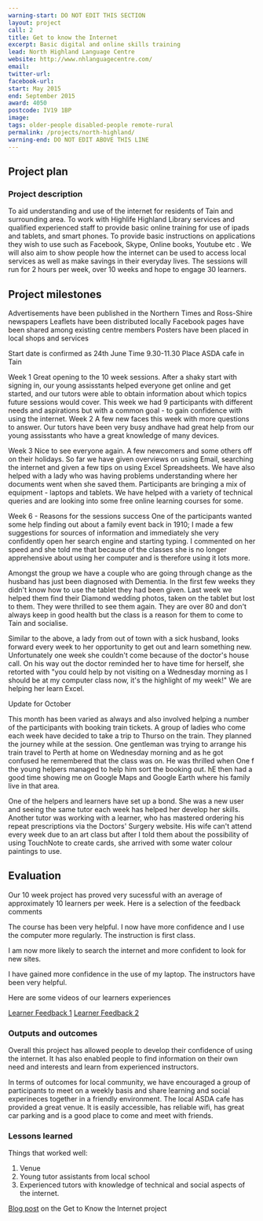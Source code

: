 ```yaml
---
warning-start: DO NOT EDIT THIS SECTION
layout: project
call: 2
title: Get to know the Internet
excerpt: Basic digital and online skills training
lead: North Highland Language Centre
website: http://www.nhlanguagecentre.com/
email:
twitter-url:
facebook-url:
start: May 2015
end: September 2015
award: 4050
postcode: IV19 1BP
image:
tags: older-people disabled-people remote-rural
permalink: /projects/north-highland/
warning-end: DO NOT EDIT ABOVE THIS LINE
---
```


## Project plan

### Project description

To aid understanding and use of the internet for residents of Tain and surrounding area. To work with Highlife Highland Library services and qualified experienced staff to provide basic online training for use of ipads and tablets, and smart phones. To provide basic instructions on applications they wish to use such as Facebook, Skype, Online books, Youtube etc .  We will also aim to show people how the internet can be used to access local services as well as make savings in their everyday lives.
The sessions will run for 2 hours per week, over 10 weeks and hope to engage 30 learners.


## Project milestones
Advertisements have been published in the Northern Times and Ross-Shire newspapers
Leaflets have been distributed locally
Facebook pages have been shared among existing centre members
Posters have been placed in local shops and services

Start date is confirmed as 24th June
Time 9.30-11.30
Place ASDA cafe in Tain

Week 1
Great opening to the 10 week sessions.  After a shaky start with signing in, our young assisstants helped everyone get online and get started, and our tutors were able to obtain information about which topics future sessions would cover.  This week we had 9 participants with different needs and aspirations but with a common goal - to gain confidence with using the internet.
Week 2
A few new faces this week with more questions to answer.  Our tutors have been very busy andhave had great help from our young assisstants who have a great knowledge of many devices.

Week 3
Nice to see everyone again.  A few newcomers and some others off on their holidays.  So far we have given overviews on using Email, searching the internet and given a few tips on using Excel Spreadsheets.  We have also helped with a lady who was having problems understanding where her documents went when she saved them.
Participants are bringing a mix of equipment - laptops and tablets.
We have helped with a variety of technical queries and are looking into some free online learning courses for some.

Week 6 - Reasons for the sessions success
One of the participants wanted some help finding out about a family event back in 1910; I made a few suggestions for sources of information and immediately she very confidently open her search engine and starting typing. I commented on her speed and she told me that because of the classes she is no longer apprehensive about using her computer and is therefore using it lots more.

Amongst the group we have a couple who are going through change as the husband has just been diagnosed with Dementia. In the first few weeks they didn't know how to use the tablet they had been given. Last week we helped them find their Diamond wedding photos, taken on the tablet but lost to them. They were thrilled to see them again. They are over 80 and don't always keep in good health but the class is a reason for them to come to Tain and socialise.

Similar to the above, a lady from out of town with a sick husband, looks forward every week to her opportunity to get out and learn something new. Unfortunately one week she couldn't come because of the doctor's house call. On his way out the doctor  reminded her to have time for herself, she retorted with "you could help by not visiting on a Wednesday morning as I should be at my computer class now, it's the highlight of my week!" We are helping her learn Excel.

Update for October

This month has been varied as always and also involved helping a number of the participants with booking train tickets.  A group of ladies who come each week have decided to take a trip to Thurso on the train. They planned the journey while at the session.  One gentleman was trying to arrange his train travel to Perth at home on Wednesday morning and as he got confused he remembered that the class was on.  He was thrilled when One f the young helpers managed to help him sort the booking out.  hE then had a good time showing me on Google Maps and Google Earth where his family live in that area.

One of the helpers and learners have set up a bond.  She was a new user and seeing the same tutor each week has helped her develop her skills.  Another tutor was working with a learner, who has mastered ordering his repeat prescriptions via the Doctors' Surgery website.  His wife can't attend every week due to an art class but after I told them about the possibility of using TouchNote to create cards, she arrived with some water colour paintings to use.




## Evaluation

Our 10 week project has proved very sucessful with an average of approximately 10 learners per week.
Here is a selection of the feedback comments

The course has been very helpful.  I now have more confidence and I use the computer more regularly.  The instruction is first class.

I am now more likely to search the internet and more confident to look for new sites.

I have gained more confidence in the use of my laptop.  The instructors have been very helpful.

Here are some videos of our learners experiences

[Learner Feedback 1](https://youtu.be/G_JKjO1bKyc)
[Learner Feedback 2](https://youtu.be/s2oPBXZOJ0M)





### Outputs and outcomes

Overall this project has allowed people to develop their confidence of using the internet.  It has also enabled people to find information on their own need and interests and learn from experienced instructors.


In terms of outcomes for local community, we have encouraged a group of participants to meet on a weekly basis and share learning and social experineces together in a friendly environment.
The local ASDA cafe has provided a great venue.  It is easily accessible, has reliable wifi, has great car parking and is a good place to come and meet with friends.

### Lessons learned

Things that worked well:

1. Venue
2. Young tutor assistants from local school
3. Experienced tutors with knowledge of technical and social aspects of the internet.

[Blog post](http://www.scvo.org.uk/blog/get-to-know-the-internet/) on the Get to Know the Internet project
